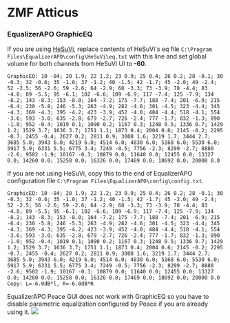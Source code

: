 # ZMF Atticus
### EqualizerAPO GraphicEQ
If you are using [HeSuVi](https://sourceforge.net/projects/hesuvi/), replace contents of HeSuVi's eq file `C:\Program Files\EqualizerAPO\config\HeSuVi\eq.txt` with this line and set global volume for both channels from HeSuVi UI to **-60**.
```
GraphicEQ: 10 -84; 20 1.9; 22 1.2; 23 0.9; 25 0.4; 26 0.2; 28 -0.1; 30 -0.3; 32 -0.6; 35 -1.0; 37 -1.2; 40 -1.5; 42 -1.7; 45 -2.0; 49 -2.4; 52 -2.5; 56 -2.6; 59 -2.6; 64 -2.9; 68 -3.3; 73 -3.9; 78 -4.4; 83 -4.8; 89 -5.5; 95 -6.1; 102 -6.6; 109 -6.9; 117 -7.4; 125 -7.9; 134 -8.2; 143 -8.3; 153 -8.0; 164 -7.2; 175 -7.7; 188 -7.4; 201 -6.9; 215 -6.4; 230 -5.8; 246 -5.3; 263 -4.9; 282 -4.6; 301 -4.5; 323 -4.4; 345 -4.3; 369 -4.3; 395 -4.2; 423 -3.9; 452 -4.0; 484 -4.4; 518 -4.1; 554 -3.6; 593 -3.0; 635 -2.8; 679 -2.7; 726 -2.4; 777 -1.7; 832 -1.3; 890 -1.0; 952 -0.4; 1019 0.1; 1090 0.2; 1167 0.3; 1248 0.5; 1336 0.7; 1429 1.2; 1529 3.7; 1636 3.7; 1751 1.1; 1873 0.4; 2004 0.6; 2145 -0.2; 2295 -0.7; 2455 -0.4; 2627 0.2; 2811 0.9; 3008 1.6; 3219 1.7; 3444 2.7; 3685 5.0; 3943 6.0; 4219 6.0; 4514 6.0; 4830 6.0; 5168 6.0; 5530 6.0; 5917 5.9; 6331 5.5; 6775 3.4; 7249 -0.5; 7756 -2.3; 8299 -2.7; 8880 -2.6; 9502 -1.9; 10167 -0.3; 10879 0.0; 11640 0.0; 12455 0.0; 13327 0.0; 14260 0.0; 15258 0.0; 16326 0.0; 17469 0.0; 18692 0.0; 20000 0.0
```
If you are not using HeSuVi, copy this to the end of EqualizerAPO configuration file `C:\Program Files\EqualizerAPO\config\config.txt`.
```
GraphicEQ: 10 -84; 20 1.9; 22 1.2; 23 0.9; 25 0.4; 26 0.2; 28 -0.1; 30 -0.3; 32 -0.6; 35 -1.0; 37 -1.2; 40 -1.5; 42 -1.7; 45 -2.0; 49 -2.4; 52 -2.5; 56 -2.6; 59 -2.6; 64 -2.9; 68 -3.3; 73 -3.9; 78 -4.4; 83 -4.8; 89 -5.5; 95 -6.1; 102 -6.6; 109 -6.9; 117 -7.4; 125 -7.9; 134 -8.2; 143 -8.3; 153 -8.0; 164 -7.2; 175 -7.7; 188 -7.4; 201 -6.9; 215 -6.4; 230 -5.8; 246 -5.3; 263 -4.9; 282 -4.6; 301 -4.5; 323 -4.4; 345 -4.3; 369 -4.3; 395 -4.2; 423 -3.9; 452 -4.0; 484 -4.4; 518 -4.1; 554 -3.6; 593 -3.0; 635 -2.8; 679 -2.7; 726 -2.4; 777 -1.7; 832 -1.3; 890 -1.0; 952 -0.4; 1019 0.1; 1090 0.2; 1167 0.3; 1248 0.5; 1336 0.7; 1429 1.2; 1529 3.7; 1636 3.7; 1751 1.1; 1873 0.4; 2004 0.6; 2145 -0.2; 2295 -0.7; 2455 -0.4; 2627 0.2; 2811 0.9; 3008 1.6; 3219 1.7; 3444 2.7; 3685 5.0; 3943 6.0; 4219 6.0; 4514 6.0; 4830 6.0; 5168 6.0; 5530 6.0; 5917 5.9; 6331 5.5; 6775 3.4; 7249 -0.5; 7756 -2.3; 8299 -2.7; 8880 -2.6; 9502 -1.9; 10167 -0.3; 10879 0.0; 11640 0.0; 12455 0.0; 13327 0.0; 14260 0.0; 15258 0.0; 16326 0.0; 17469 0.0; 18692 0.0; 20000 0.0
Copy: L=-6.0dB*l, R=-6.0dB*R
```
EqualizerAPO Peace GUI does not work with GraphicEQ so you have to disable parametric equalization configured by Peace if you are already using it.
![](https://raw.githubusercontent.com/jaakkopasanen/AutoEq/master/results/Innerfidelity%202017/innerfidelity/onear/ZMF%20Atticus/ZMF%20Atticus.png)
